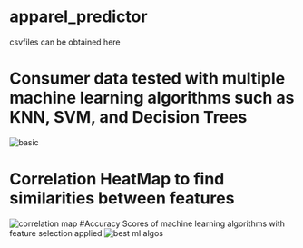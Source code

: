 # apparel_predictor
csvfiles can be obtained here
# Consumer data tested with multiple machine learning algorithms such as KNN, SVM, and Decision Trees
![basic](https://user-images.githubusercontent.com/36055294/193438497-b00e5ed2-8818-4ed9-a374-2c26c6d84211.PNG)
# Correlation HeatMap to find similarities between features
![correlation map](https://user-images.githubusercontent.com/36055294/193438597-7c9147e8-d66f-45fc-b36c-da0df04e5017.PNG)
#Accuracy Scores of machine learning algorithms with feature selection applied
![best ml algos](https://user-images.githubusercontent.com/36055294/193438598-a3c8d258-7e5a-4288-8b10-1cd5a68d453d.PNG)
